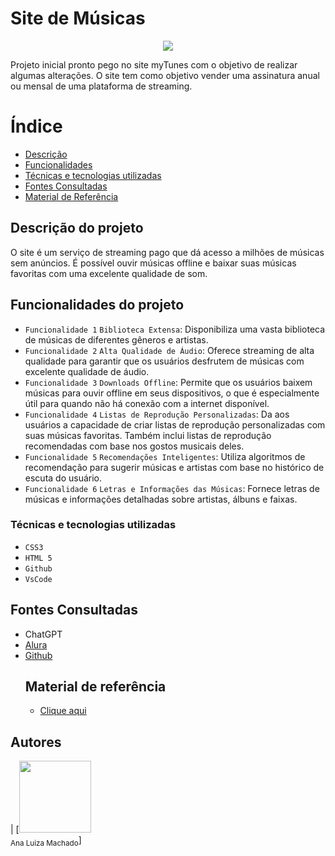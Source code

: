 # Site de Músicas
<p align="center">
<img loading="lazy" src="http://img.shields.io/static/v1?label=STATUS&message=EM%20DESENVOLVIMENTO&color=GREEN&style=for-the-badge"/>
</p>
Projeto inicial pronto pego no site myTunes com o objetivo de realizar algumas alterações. O site tem como objetivo vender uma assinatura anual ou mensal de uma plataforma de streaming. 

# Índice 
* [Descrição](#Descrição-do-projeto)
* [Funcionalidades](#Funcionalidades-do-projeto)
* [Técnicas e tecnologias utilizadas](#Técnicas-e-tecnologias-utilizadas)
* [Fontes Consultadas](#Fontes-Consultadas)
* [Material de Referência](#Material-de-referência)

## Descrição do projeto 
O site é um serviço de streaming pago que dá acesso a milhões de músicas sem anúncios. É possível ouvir músicas offline e baixar suas músicas favoritas com uma excelente qualidade de som. 

## Funcionalidades do projeto
- `Funcionalidade 1` `Biblioteca Extensa`: Disponibiliza uma vasta biblioteca de músicas de diferentes gêneros e artistas.
- `Funcionalidade 2` `Alta Qualidade de Áudio`: Oferece streaming de alta qualidade para garantir que os usuários desfrutem de músicas com excelente qualidade de áudio.
- `Funcionalidade 3` `Downloads Offline`: Permite que os usuários baixem músicas para ouvir offline em seus dispositivos, o que é especialmente útil para quando não há conexão com a internet disponível.
- `Funcionalidade 4` `Listas de Reprodução Personalizadas`: Da aos usuários a capacidade de criar listas de reprodução personalizadas com suas músicas favoritas. Também inclui listas de reprodução recomendadas com base nos gostos musicais deles.
- `Funcionalidade 5` `Recomendações Inteligentes`: Utiliza algoritmos de recomendação para sugerir músicas e artistas com base no histórico de escuta do usuário.
- `Funcionalidade 6` `Letras e Informações das Músicas`: Fornece letras de músicas e informações detalhadas sobre artistas, álbuns e faixas.


### Técnicas e tecnologias utilizadas

- ``CSS3``
- ``HTML 5``
- ``Github``
- ``VsCode``

## Fontes Consultadas 
* ChatGPT
* [Alura](https://www.alura.com.br/artigos/escrever-bom-readme)
* [Github](https://gist.github.com/lohhans/f8da0b147550df3f96914d3797e9fb89)
  ## Material de referência
  * [Clique aqui](https://jolly-kalam-23776e.netlify.app/mytunes/)

## Autores
| [<img loading="lazy" src="https://github.com/account" width=115><br><sub>Ana Luiza Machado</sub>]
    

  
